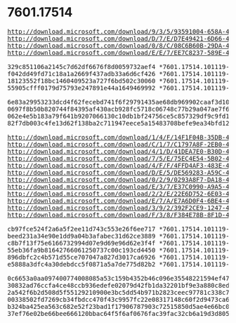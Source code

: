 # 7601.17514

<pre>
<a href="http://download.microsoft.com/download/9/3/5/93591004-658A-424F-B2D4-FBFFDCF22E74/7601.17514.101119-1850_ia64fre_serverenterpriseia64_eval_de-de-GRMSIAiEVAL_DE_DVD.iso">http://download.microsoft.com/download/9/3/5/93591004-658A-424F-B2D4-FBFFDCF22E74/7601.17514.101119-1850_ia64fre_serverenterpriseia64_eval_de-de-GRMSIAiEVAL_DE_DVD.iso</a>
<a href="http://download.microsoft.com/download/D/7/E/D7E49421-6D66-4656-9D16-1DE8FE8ACC7B/7601.17514.101119-1850_ia64fre_serverenterpriseia64_eval_en-us-GRMSIAiEVAL_EN_DVD.iso">http://download.microsoft.com/download/D/7/E/D7E49421-6D66-4656-9D16-1DE8FE8ACC7B/7601.17514.101119-1850_ia64fre_serverenterpriseia64_eval_en-us-GRMSIAiEVAL_EN_DVD.iso</a>
<a href="http://download.microsoft.com/download/0/8/C/08C6B60B-29DA-4CFC-B317-6C661A4EA6EE/7601.17514.101119-1850_ia64fre_serverenterpriseia64_eval_fr-fr-GRMSIAiEVAL_FR_DVD.iso">http://download.microsoft.com/download/0/8/C/08C6B60B-29DA-4CFC-B317-6C661A4EA6EE/7601.17514.101119-1850_ia64fre_serverenterpriseia64_eval_fr-fr-GRMSIAiEVAL_FR_DVD.iso</a>
<a href="http://download.microsoft.com/download/E/E/7/EE7C8237-589E-4127-BBC1-4D30D25A5368/7601.17514.101119-1850_ia64fre_serverenterpriseia64_eval_ja-jp-GRMSIAiEVAL_JA_DVD.iso">http://download.microsoft.com/download/E/E/7/EE7C8237-589E-4127-BBC1-4D30D25A5368/7601.17514.101119-1850_ia64fre_serverenterpriseia64_eval_ja-jp-GRMSIAiEVAL_JA_DVD.iso</a>

329c851106a2145c7d62df6676f8d0059732aef4 *7601.17514.101119-1850_ia64fre_serverenterpriseia64_eval_de-de-GRMSIAiEVAL_DE_DVD.iso
f042dd49fd71c18a1a2669f437adb33a6d6cf426 *7601.17514.101119-1850_ia64fre_serverenterpriseia64_eval_en-us-GRMSIAiEVAL_EN_DVD.iso
18123552f18bc1460409523a727f6bd502c30060 *7601.17514.101119-1850_ia64fre_serverenterpriseia64_eval_fr-fr-GRMSIAiEVAL_FR_DVD.iso
55905cfff0179d75793e247891e44a1649469992 *7601.17514.101119-1850_ia64fre_serverenterpriseia64_eval_ja-jp-GRMSIAiEVAL_JA_DVD.iso

6e83a29953233dcd4f62fecebd741f6f29791435ae68db969902caaf3d10fcab *7601.17514.101119-1850_ia64fre_serverenterpriseia64_eval_de-de-GRMSIAiEVAL_DE_DVD.iso
0697f8b50b820744f84395af430acb928fc5718c06748c77b29a047ae7f6623d *7601.17514.101119-1850_ia64fre_serverenterpriseia64_eval_en-us-GRMSIAiEVAL_EN_DVD.iso
062e4e5b183a79f641b9207066130c10db1bf24756ce5c857329df9c9fd1528b *7601.17514.101119-1850_ia64fre_serverenterpriseia64_eval_fr-fr-GRMSIAiEVAL_FR_DVD.iso
82f7db003c4fe13d62f138ba2c711947eece5a15483708befe9ea34bfd12e44b *7601.17514.101119-1850_ia64fre_serverenterpriseia64_eval_ja-jp-GRMSIAiEVAL_JA_DVD.iso

<a href="http://download.microsoft.com/download/1/4/F/14F1F04B-35DB-4CF1-9C7F-090151C1FEBD/7601.17514.101119-1850_x64fre_server_eval_de-de-GRMSXEVAL_DE_DVD.iso">http://download.microsoft.com/download/1/4/F/14F1F04B-35DB-4CF1-9C7F-090151C1FEBD/7601.17514.101119-1850_x64fre_server_eval_de-de-GRMSXEVAL_DE_DVD.iso</a>
<a href="http://download.microsoft.com/download/C/1/7/C1797A8F-2EB0-4E79-B006-81BB3ED2C009/7601.17514.101119-1850_x64fre_server_eval_de-de-GRMSXEVAL_DE_DVD.iso">http://download.microsoft.com/download/C/1/7/C1797A8F-2EB0-4E79-B006-81BB3ED2C009/7601.17514.101119-1850_x64fre_server_eval_de-de-GRMSXEVAL_DE_DVD.iso</a>
<a href="http://download.microsoft.com/download/4/1/D/41DEA7E0-B30D-4012-A1E3-F24DC03BA1BB/7601.17514.101119-1850_x64fre_server_eval_en-us-GRMSXEVAL_EN_DVD.iso">http://download.microsoft.com/download/4/1/D/41DEA7E0-B30D-4012-A1E3-F24DC03BA1BB/7601.17514.101119-1850_x64fre_server_eval_en-us-GRMSXEVAL_EN_DVD.iso</a>
<a href="http://download.microsoft.com/download/7/5/E/75EC4E54-5B02-42D6-8879-D8D3A25FBEF7/7601.17514.101119-1850_x64fre_server_eval_en-us-GRMSXEVAL_EN_DVD.iso">http://download.microsoft.com/download/7/5/E/75EC4E54-5B02-42D6-8879-D8D3A25FBEF7/7601.17514.101119-1850_x64fre_server_eval_en-us-GRMSXEVAL_EN_DVD.iso</a>
<a href="http://download.microsoft.com/download/4/F/F/4FFD4AF3-483E-4BBA-B936-A3A05FCF9F14/7601.17514.101119-1850_x64fre_server_eval_es-es-GRMSXEVAL_ES_DVD.iso">http://download.microsoft.com/download/4/F/F/4FFD4AF3-483E-4BBA-B936-A3A05FCF9F14/7601.17514.101119-1850_x64fre_server_eval_es-es-GRMSXEVAL_ES_DVD.iso</a>
<a href="http://download.microsoft.com/download/D/E/5/DE569283-A59C-4F58-B37E-2945CBF30445/7601.17514.101119-1850_x64fre_server_eval_es-es-GRMSXEVAL_ES_DVD.iso">http://download.microsoft.com/download/D/E/5/DE569283-A59C-4F58-B37E-2945CBF30445/7601.17514.101119-1850_x64fre_server_eval_es-es-GRMSXEVAL_ES_DVD.iso</a>
<a href="http://download.microsoft.com/download/0/2/9/0293A8F7-DA18-405A-AF2C-7155A7873F04/7601.17514.101119-1850_x64fre_server_eval_fr-fr-GRMSXEVAL_FR_DVD.iso">http://download.microsoft.com/download/0/2/9/0293A8F7-DA18-405A-AF2C-7155A7873F04/7601.17514.101119-1850_x64fre_server_eval_fr-fr-GRMSXEVAL_FR_DVD.iso</a>
<a href="http://download.microsoft.com/download/E/3/7/E37C0990-A9A5-4064-8D63-8D786A0271AF/7601.17514.101119-1850_x64fre_server_eval_fr-fr-GRMSXEVAL_FR_DVD.iso">http://download.microsoft.com/download/E/3/7/E37C0990-A9A5-4064-8D63-8D786A0271AF/7601.17514.101119-1850_x64fre_server_eval_fr-fr-GRMSXEVAL_FR_DVD.iso</a>
<a href="http://download.microsoft.com/download/2/2/E/22E6D752-6E03-4858-B2F8-5AC901F31F0C/7601.17514.101119-1850_x64fre_server_eval_ja-jp-GRMSXEVAL_JA_DVD.iso">http://download.microsoft.com/download/2/2/E/22E6D752-6E03-4858-B2F8-5AC901F31F0C/7601.17514.101119-1850_x64fre_server_eval_ja-jp-GRMSXEVAL_JA_DVD.iso</a>
<a href="http://download.microsoft.com/download/E/7/A/E7A6D0F4-6BE4-4EBB-AE9A-D7B43C9A551D/7601.17514.101119-1850_x64fre_server_eval_ja-jp-GRMSXEVAL_JA_DVD.iso">http://download.microsoft.com/download/E/7/A/E7A6D0F4-6BE4-4EBB-AE9A-D7B43C9A551D/7601.17514.101119-1850_x64fre_server_eval_ja-jp-GRMSXEVAL_JA_DVD.iso</a>
<a href="http://download.microsoft.com/download/3/9/2/392F2CE9-1247-4864-8256-58A8FA266DE8/7601.17514.101119-1850_x64fre_server_eval_zh-cn-GRMSXEVAL_CN_DVD.iso">http://download.microsoft.com/download/3/9/2/392F2CE9-1247-4864-8256-58A8FA266DE8/7601.17514.101119-1850_x64fre_server_eval_zh-cn-GRMSXEVAL_CN_DVD.iso</a>
<a href="http://download.microsoft.com/download/F/3/8/F384E78B-8F1D-42A6-A308-63E45060E823/7601.17514.101119-1850_x64fre_server_eval_zh-cn-GRMSXEVAL_CN_DVD.iso">http://download.microsoft.com/download/F/3/8/F384E78B-8F1D-42A6-A308-63E45060E823/7601.17514.101119-1850_x64fre_server_eval_zh-cn-GRMSXEVAL_CN_DVD.iso</a>

cb97fce524f2a6a5f2ee11d743c553e26f6ee717 *7601.17514.101119-1850_x64fre_server_eval_de-de-GRMSXEVAL_DE_DVD.iso
beed231a34e90e1dd9a04b3afabec31d62ce3889 *7601.17514.101119-1850_x64fre_server_eval_en-us-GRMSXEVAL_EN_DVD.iso
c8b7f13f75e6166732994d07e9d69e96d62e3f4f *7601.17514.101119-1850_x64fre_server_eval_es-es-GRMSXEVAL_ES_DVD.iso
55eb36fa9b81642766061250737c00c193cd4450 *7601.17514.101119-1850_x64fre_server_eval_fr-fr-GRMSXEVAL_FR_DVD.iso
896dbfc2c4b571d55ce707047a827d3017ca6926 *7601.17514.101119-1850_x64fre_server_eval_ja-jp-GRMSXEVAL_JA_DVD.iso
e5888a3dfc4a30debdcc5f0871a5a7de775d82b2 *7601.17514.101119-1850_x64fre_server_eval_zh-cn-GRMSXEVAL_CN_DVD.iso

0c6653a0aa097400774008085a53c159b4352b46c096e35548221594ef4731eb *7601.17514.101119-1850_x64fre_server_eval_de-de-GRMSXEVAL_DE_DVD.iso
30832ad76ccfa4ce48ccb936edefe02079d42fb1da32201bf9e3a880c8ed6312 *7601.17514.101119-1850_x64fre_server_eval_en-us-GRMSXEVAL_EN_DVD.iso
2a542f6b2d508d5f55129210900e3bc5dd54b971b2823ceec97781c338c7e956 *7601.17514.101119-1850_x64fre_server_eval_es-es-GRMSXEVAL_ES_DVD.iso
00338502fd7269cb34fbdcc470f43c9957fc22e08317148c60f2d9473ca69352 *7601.17514.101119-1850_x64fre_server_eval_fr-fr-GRMSXEVAL_FR_DVD.iso
b324ba425ea563c682e52f23bad1f17906787903c72515850d5ae4e66bc05e20 *7601.17514.101119-1850_x64fre_server_eval_ja-jp-GRMSXEVAL_JA_DVD.iso
37ef76e02be66bee666120bbac64f5f6af0676fac39fac32cb6a19d3d80505d5 *7601.17514.101119-1850_x64fre_server_eval_zh-cn-GRMSXEVAL_CN_DVD.iso
</pre>
